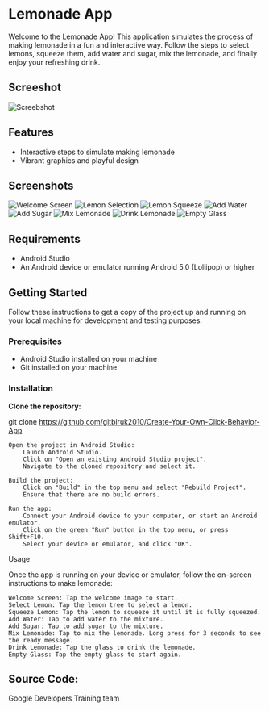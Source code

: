 # Lemonade App

Welcome to the Lemonade App! This application simulates the process of making lemonade in a fun and interactive way. Follow the steps to select lemons, squeeze them, add water and sugar, mix the lemonade, and finally enjoy your refreshing drink.

## Screeshot
![Screebshot](https://github.com/gitbiruk2010/Create-Your-Own-Click-Behavior-App/assets/103274295/996c1bf6-9bf4-44a5-976d-30ed0661bedd)

## Features

- Interactive steps to simulate making lemonade
- Vibrant graphics and playful design
## Screenshots

![Welcome Screen](path/to/welcome_screenshot.png)
![Lemon Selection](path/to/lemon_selection_screenshot.png)
![Lemon Squeeze](path/to/lemon_squeeze_screenshot.png)
![Add Water](path/to/add_water_screenshot.png)
![Add Sugar](path/to/add_sugar_screenshot.png)
![Mix Lemonade](path/to/mix_lemonade_screenshot.png)
![Drink Lemonade](path/to/drink_lemonade_screenshot.png)
![Empty Glass](path/to/empty_glass_screenshot.png)

## Requirements

- Android Studio
- An Android device or emulator running Android 5.0 (Lollipop) or higher

## Getting Started

Follow these instructions to get a copy of the project up and running on your local machine for development and testing purposes.

### Prerequisites

- Android Studio installed on your machine
- Git installed on your machine

### Installation
**Clone the repository:**

   git clone https://github.com/gitbiruk2010/Create-Your-Own-Click-Behavior-App
   
    Open the project in Android Studio:
        Launch Android Studio.
        Click on "Open an existing Android Studio project".
        Navigate to the cloned repository and select it.

    Build the project:
        Click on "Build" in the top menu and select "Rebuild Project".
        Ensure that there are no build errors.

    Run the app:
        Connect your Android device to your computer, or start an Android emulator.
        Click on the green "Run" button in the top menu, or press Shift+F10.
        Select your device or emulator, and click "OK".

Usage

Once the app is running on your device or emulator, follow the on-screen instructions to make lemonade:

    Welcome Screen: Tap the welcome image to start.
    Select Lemon: Tap the lemon tree to select a lemon.
    Squeeze Lemon: Tap the lemon to squeeze it until it is fully squeezed.
    Add Water: Tap to add water to the mixture.
    Add Sugar: Tap to add sugar to the mixture.
    Mix Lemonade: Tap to mix the lemonade. Long press for 3 seconds to see the ready message.
    Drink Lemonade: Tap the glass to drink the lemonade.
    Empty Glass: Tap the empty glass to start again.

## Source Code: 
Google Developers Training team
